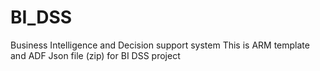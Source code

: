 # BI_DSS
Business Intelligence and Decision support system
This is ARM template and ADF Json file (zip) for BI DSS project
